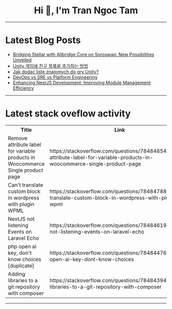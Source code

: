 <h1 align="center">Hi 👋, I'm Tran Ngoc Tam</h1>

---

# Latest Blog Posts 
<!-- BLOG-POST-LIST:START -->
- [Bridging Stellar with Allbridge Core on Soroswap: New Possibilities Unveiled](https://dev.to/soroswap/bridging-stellar-with-allbridge-core-on-soroswap-new-possibilities-unveiled-1j78)
- [Unity 게임에 친구 목록을 추가하는 방법](https://dev.to/pubnub-ko/unity-geime-cingu-mogrogeul-cugahaneun-bangbeob-1a4o)
- [Jak dodać listę znajomych do gry Unity?](https://dev.to/pubnub-pl/jak-dodac-liste-znajomych-do-gry-unity-27p7)
- [DevOps vs SRE vs Platform Engineering](https://dev.to/samuel_tobaoyetola_c2ad5/devops-vs-sre-vs-platform-engineering-cpk)
- [Enhancing NestJS Development: Improving Module Management Efficiency](https://dev.to/amirfakour/enhancing-nestjs-development-improving-module-management-efficiency-5el0)
<!-- BLOG-POST-LIST:END -->

---

# Latest stack oveflow activity
<table>
  <tr><th>Title</th><th>Link</th></tr>
  <!-- STACKOVERFLOW:START --><tr><td>Remove attribute label for variable products in Woocommerce Single product page</td><td>https://stackoverflow.com/questions/78484854/remove-attribute-label-for-variable-products-in-woocommerce-single-product-page</td></tr><tr><td>Can&#39;t translate custom block in wordpress with plugin WPML</td><td>https://stackoverflow.com/questions/78484788/cant-translate-custom-block-in-wordpress-with-plugin-wpml</td></tr><tr><td>NextJS not listening Events on Laravel Echo</td><td>https://stackoverflow.com/questions/78484619/nextjs-not-listening-events-on-laravel-echo</td></tr><tr><td>php open ai key, don&#39;t know choices [duplicate]</td><td>https://stackoverflow.com/questions/78484476/php-open-ai-key-dont-know-choices</td></tr><tr><td>Adding libraries to a git repository with composer</td><td>https://stackoverflow.com/questions/78484394/adding-libraries-to-a-git-repository-with-composer</td></tr><!-- STACKOVERFLOW:END -->
</table>

---


